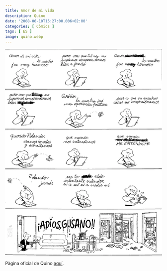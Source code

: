 ```yaml
---
title: Amor de mi vida
description: Quino
date: '2008-06-10T15:27:00.006+02:00'
categories: [ Còmics ]
tags: [ ES ]
image: quino.webp
---
```


![Quino - Amor de mi vida](quino_amor_de_mi_vida.webp)


Pàgina oficial de Quino [aquí](https:/www.quino.com.ar/).
